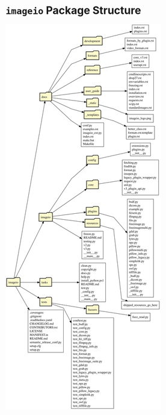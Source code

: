 # `imageio` Package Structure

<img src="_static/imageio_Graph.svg" alt="imageio Package Structure" />